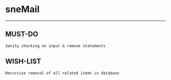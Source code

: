 sneMail
=======
***


MUST-DO
-------
	Sanity checking on input & remove statements

WISH-LIST
---------
	Recursive removal of all related items in database

